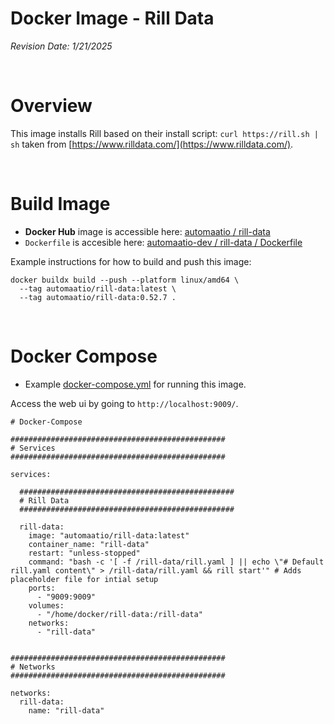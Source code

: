 # Docker Image - Rill Data

_Revision Date: 1/21/2025_


<!---------- BREAK START ------------->
<!---------> &nbsp;<br>
<!---------- BREAK END --------------->

# Overview

This image installs Rill based on their install script: `curl https://rill.sh | sh` taken from [https://www.rilldata.com/](https://www.rilldata.com/).


<!---------- BREAK START ------------->
<!---------> &nbsp;<br>
<!---------- BREAK END --------------->


# Build Image

- **Docker Hub** image is accessible here: [automaatio / rill-data](https://hub.docker.com/repository/docker/automaatio/rill-data/general)
- `Dockerfile` is accesible here: [automaatio-dev / rill-data / Dockerfile](Dockerfile)

Example instructions for how to build and push this image:

```
docker buildx build --push --platform linux/amd64 \
  --tag automaatio/rill-data:latest \
  --tag automaatio/rill-data:0.52.7 .
```


<!---------- BREAK START ------------->
<!---------> &nbsp;<br>
<!---------- BREAK END --------------->


# Docker Compose

- Example [docker-compose.yml](docker-compose.yml) for running this image. 

Access the web ui by going to `http://localhost:9009/`.

```
# Docker-Compose

################################################
# Services
################################################

services:

  ################################################
  # Rill Data
  ################################################

  rill-data:
    image: "automaatio/rill-data:latest"
    container_name: "rill-data"
    restart: "unless-stopped"
    command: "bash -c '[ -f /rill-data/rill.yaml ] || echo \"# Default rill.yaml content\" > /rill-data/rill.yaml && rill start'" # Adds placeholder file for intial setup
    ports:
      - "9009:9009"
    volumes:
      - "/home/docker/rill-data:/rill-data"
    networks:
      - "rill-data"


################################################
# Networks
################################################

networks:
  rill-data:
    name: "rill-data"
```